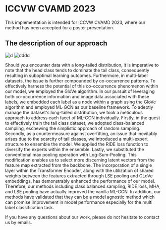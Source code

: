 # ICCVW CVAMD 2023
This implementation is intended for ICCVW CVAMD 2023, where our method has been accepted for a poster presentation.

## The description of our approach
![d](https://github.com/lisaseo9704/2023_ICCVW_CVAMD_NCIA500/assets/130272959/a413a632-f590-4821-ab48-c80c9236e713)
![dddd](https://github.com/lisaseo9704/2023_ICCVW_CVAMD_NCIA500/assets/130272959/d808d0ba-bb7b-4056-a538-c3ff3aef2529)

Should you encounter data with a long-tailed distribution, it is imperative to note that the head class tends to dominate the tail class, consequently resulting in suboptimal learning outcomes. Furthermore, in multi-label datasets, the issue is further compounded by co-occurrence patterns. To effectively harness the potential of this co-occurrence phenomenon within our model, we employed the GloVe algorithm. In our pursuit of leveraging both co-occurrence information and image data associated with these labels, we embedded each label as a node within a graph using the GloVe algorithm and employed ML-GCN as our baseline framework. To adeptly manage the dataset's long-tailed distribution, we took a meticulous approach to address each facet of ML-GCN individually. Firstly, in the quest to effectively train the tail class dataset, we adopted class-balanced sampling, eschewing the simplistic approach of random sampling. Secondly, as a countermeasure against overfitting, an issue that inevitably arises due to the scarcity of tail classes, we introduced a multi-expert structure to ensemble the model. We applied the RIDE loss function to diversify the experts within the ensemble. Lastly, we substituted the conventional max pooling operation with Log-Sum-Pooling. This modification enables us to select more discerning latent vectors from the feature map extracted from the backbone. The incorporation of a single layer within the Transformer Encoder, along with the utilization of shared weights between the features extracted through LSE pooling and GLoVe embeddings, has demonstrably enhanced the performance of our model. Therefore, our methods including class balanced sampling, RIDE loss, MHA, and LSE pooling have actually improved the vanilla ML-GCN. In addition, our methods have validated that they can be a model agnostic method which can promise improvement in model performance especially for the multi label classification task.

If you have any questions about our work, please do not hesitate to contact us by emails.
